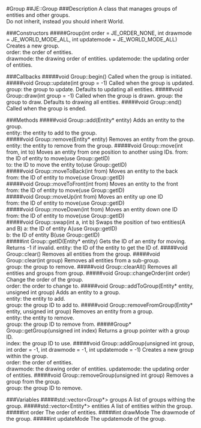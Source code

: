 #Group
##JE::Group
###Description
A class that manages groups of entities and other groups.  
Do not inherit, instead you should inherit World.  

###Constructors
#####Group(int order = JE_ORDER_NONE, int drawmode = JE_WORLD_MODE_ALL, int updatemode = JE_WORLD_MODE_ALL)
Creates a new group.  
order: the order of entities.  
drawmode: the drawing order of entities.
updatemode: the updating order of entities.

###Callbacks
#####void Group::begin()
Called when the group is initiated.
#####void Group::update(int group = -1)
Called when the group is updated.  
group: the group to update. Defaults to updating all entities.
#####void Group::draw(int group = -1)
Called when the group is drawn. 
group: the group to draw. Defaults to drawing all entities.
#####void Group::end()
Called when the group is ended.  

###Methods
#####void Group::add(Entity* entity)
Adds an entity to the group.  
entity: the entity to add to the group.  
#####void Group::remove(Entity* entity)
Removes an entity from the group.  
entity: the entity to remove from the group.
#####void Group::move(int from, int to)
Moves an entity from one position to another using IDs.
from: the ID of entity to move(use Group::getID)  
to: the ID to move the entity to(use Group::getID)  
#####void Group::moveToBack(int from)
Moves an entity to the back  
from: the ID of entity to move(use Group::getID)  
#####void Group::moveToFront(int from)
Moves an entity to the front  
from: the ID of entity to move(use Group::getID)  
#####void Group::moveUp(int from)
Moves an entity up one ID  
from: the ID of entity to move(use Group::getID)  
#####void Group::moveDown(int from)
Moves an entity down one ID  
from: the ID of entity to move(use Group::getID)  
#####void Group::swap(int a, int b)
Swaps the position of two entities(A and B)
a: the ID of entity A(use Group::getID)  
b: the ID of entity B(use Group::getID)  
#####int Group::getID(Entity* entity)
Gets the ID of an entity for moving. Returns -1 if invalid.
entity: the ID of the entity to get the ID of.
#####void Group::clear()
Removes all entities from the group.
#####void Group::clear(int group)
Removes all entities from a sub-group.  
group: the group to remove.
#####void Group::clearAll()
Removes all entities and groups from group.
#####void Group::changeOrder(int order)
Change the order of the group.  
order: the order to change to.
#####void Group::addToGroup(Entity* entity, unsigned int group)
Adds an entity to a group.  
entity: the entity to add.  
group: the group ID to add to.
#####void Group::removeFromGroup(Entity* entity, unsigned int group)
Removes an entity from a group.  
entity: the entity to remove.  
group: the group ID to remove from.
#####Group* Group::getGroup(unsigned int index)
Returns a group pointer with a group ID.  
index: the group ID to use.
#####void Group::addGroup(unsigned int group, int order = -1, int drawmode = -1, int updatemode = -1)
Creates a new group within the group.  
order: the order of entities.  
drawmode: the drawing order of entities.
updatemode: the updating order of entities.
#####void Group::removeGroup(unsigned int group)
Removes a group from the group.  
group: the group ID to remove.

###Variables
#####std::vector<Group*> groups
A list of groups withing the group.
#####std::vector<Entity*> entities
A list of entities within the group.
#####int order
The order of entities.
#####int drawMode
The drawmode of the group.
#####int updateMode
The updatemode of the group.
